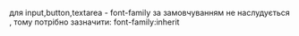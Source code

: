 для input,button,textarea - font-family за замовчуванням не наслудується , тому потрібно зазначити: 
font-family:inherit